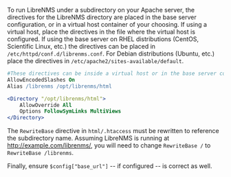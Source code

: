 To run LibreNMS under a subdirectory on your Apache server, the directives for the LibreNMS directory are placed in the base server configuration, or in a virtual host 
container of your choosing. If using a virtual host, place the directives in the file where the virtual host is configured. If using the base server on RHEL distributions 
(CentOS, Scientific Linux, etc.) the directives can be placed in `/etc/httpd/conf.d/librenms.conf`. For Debian distributions (Ubuntu, etc.) place the directives in 
`/etc/apache2/sites-available/default`.

```apache
#These directives can be inside a virtual host or in the base server configuration
AllowEncodedSlashes On
Alias /librenms /opt/librenms/html

<Directory "/opt/librenms/html">
    AllowOverride All
    Options FollowSymLinks MultiViews
</Directory>
```

The `RewriteBase` directive in `html/.htaccess` must be rewritten to reference the subdirectory name. Assuming LibreNMS is running at http://example.com/librenms/, 
you will need to change `RewriteBase /` to `RewriteBase /librenms`.

Finally, ensure `$config["base_url"]` -- if configured -- is correct as well.
